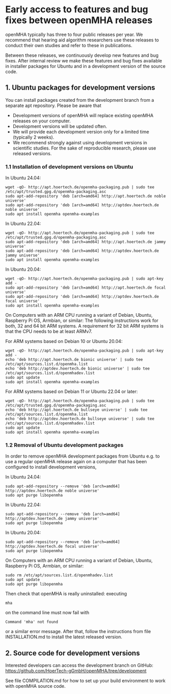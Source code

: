 # Early access to features and bug fixes between openMHA releases

openMHA typically has three to four public releases per year.
We recommend that hearing aid algorithm researchers use these
releases to conduct their own studies and refer to these in
publications.

Between these releases, we continuously develop new features and bug
fixes.  After internal review we make these features and bug fixes
available in installer packages for Ubuntu and in a development
version of the source code.

## 1. Ubuntu packages for development versions

You can install packages created from the development branch from a
separate apt repository.  Please be aware that

* Development versions of openMHA will replace existing openMHA releases on
  your computer.
* Development versions will be updated often.
* We will provide each development version only for a limited time (typically
  2 weeks).
* We recommend strongly against using development versions in scientific
  studies.  For the sake of reproducible research, please use released versions.

### 1.1 Installation of development versions on Ubuntu

In Ubuntu 24.04:

    wget -qO- http://apt.hoertech.de/openmha-packaging.pub | sudo tee /etc/apt/trusted.gpg.d/openmha-packaging.asc
    sudo apt-add-repository 'deb [arch=amd64] http://apt.hoertech.de noble universe'
    sudo apt-add-repository 'deb [arch=amd64] http://aptdev.hoertech.de noble universe'
    sudo apt install openmha openmha-examples

In Ubuntu 22.04:

    wget -qO- http://apt.hoertech.de/openmha-packaging.pub | sudo tee /etc/apt/trusted.gpg.d/openmha-packaging.asc
    sudo apt-add-repository 'deb [arch=amd64] http://apt.hoertech.de jammy universe'
    sudo apt-add-repository 'deb [arch=amd64] http://aptdev.hoertech.de jammy universe'
    sudo apt install openmha openmha-examples

In Ubuntu 20.04:

    wget -qO- http://apt.hoertech.de/openmha-packaging.pub | sudo apt-key add -
    sudo apt-add-repository 'deb [arch=amd64] http://apt.hoertech.de focal universe'
    sudo apt-add-repository 'deb [arch=amd64] http://aptdev.hoertech.de focal universe'
    sudo apt install openmha openmha-examples

On Computers with an ARM CPU running a variant of Debian, Ubuntu,
Raspberry Pi OS, Armbian, or similar:  The following instructions work for
both, 32 and 64 bit ARM systems.  A requirement for 32 bit ARM systems is that
the CPU needs to be at least ARMv7.

For ARM systems based on Debian 10 or Ubuntu 20.04:

    wget -qO- http://apt.hoertech.de/openmha-packaging.pub | sudo apt-key add -
    echo 'deb http://apt.hoertech.de bionic universe' | sudo tee /etc/apt/sources.list.d/openmha.list
    echo 'deb http://aptdev.hoertech.de bionic universe' | sudo tee /etc/apt/sources.list.d/openmhadev.list
    sudo apt update
    sudo apt install openmha openmha-examples

For ARM systems based on Debian 11 or Ubuntu 22.04 or later:

    wget -qO- http://apt.hoertech.de/openmha-packaging.pub | sudo tee /etc/apt/trusted.gpg.d/openmha-packaging.asc
    echo 'deb http://apt.hoertech.de bullseye universe' | sudo tee /etc/apt/sources.list.d/openmha.list
    echo 'deb http://aptdev.hoertech.de bullseye universe' | sudo tee /etc/apt/sources.list.d/openmhadev.list
    sudo apt update
    sudo apt install openmha openmha-examples

### 1.2 Removal of Ubuntu development packages

In order to remove openMHA development packages from Ubuntu e.g. to use
a regular openMHA release again on a computer that has been configured
to install development versions,

In Ubuntu 24.04:

    sudo apt-add-repository --remove 'deb [arch=amd64] http://aptdev.hoertech.de noble universe'
    sudo apt purge libopenmha

In Ubuntu 22.04:

    sudo apt-add-repository --remove 'deb [arch=amd64] http://aptdev.hoertech.de jammy universe'
    sudo apt purge libopenmha

In Ubuntu 20.04:

    sudo apt-add-repository --remove 'deb [arch=amd64] http://aptdev.hoertech.de focal universe'
    sudo apt purge libopenmha

On Computers with an ARM CPU running a variant of
Debian, Ubuntu, Raspberry Pi OS, Armbian, or similar:

    sudo rm /etc/apt/sources.list.d/openmhadev.list
    sudo apt update
    sudo apt purge libopenmha

Then check that openMHA is really uninstalled: executing

    mha
    
on the command line must now fail with

    Command 'mha' not found

or a similar error message.  After that, follow the instructions from
file INSTALLATION.md to install the latest released version.

## 2. Source code for development versions

Interested developers can access the development branch on
GitHub: https://github.com/HoerTech-gGmbH/openMHA/tree/development

See file COMPILATION.md for how to set up your build environment to
work with openMHA source code.
